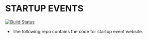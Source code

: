 # STARTUP EVENTS
[![Build Status](https://travis-ci.org/aniketmaithani/startupevents.svg?branch=master)](https://travis-ci.org/aniketmaithani/startupevents)

- The following repo contains the code for startup event website.

